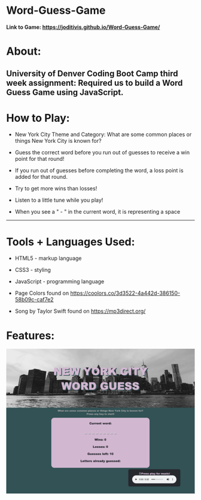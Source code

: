 # Word-Guess-Game
**Link to Game: https://joditivis.github.io/Word-Guess-Game/**

# About:
University of Denver Coding Boot Camp third week assignment: Required us to build a Word Guess Game using JavaScript.
---
# How to Play:
- New York City Theme and Category: What are some common places or things New York City is known for?

- Guess the correct word before you run out of guesses to receive a win point for that round!

- If you run out of guesses before completing the word, a loss point is added for that round.

- Try to get more wins than losses!

- Listen to a little tune while you play!

- When you see a " - " in the current word, it is representing a space
---
# Tools + Languages Used:
* HTML5 - markup language
* CSS3 - styling
* JavaScript - programming language

* Page Colors found on https://coolors.co/3d3522-4a442d-386150-58b09c-caf7e2
* Song by Taylor Swift found on https://mp3direct.org/

# Features:
![Image](gamepage.png)





